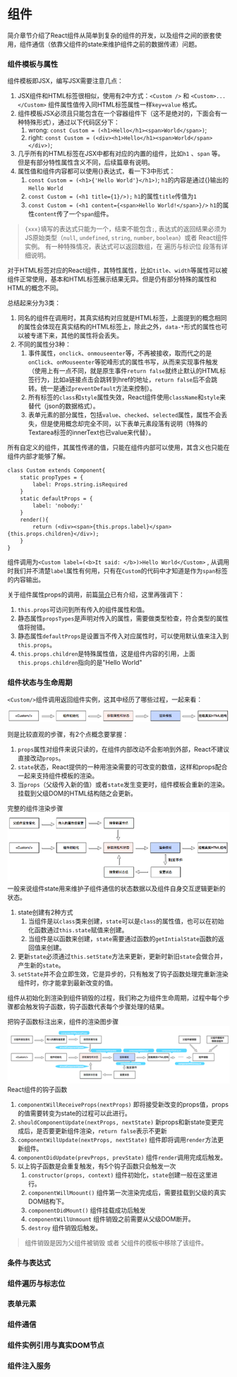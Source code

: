 # 组件

简介章节介绍了React组件从简单到复杂的组件的开发，以及组件之间的嵌套使用，组件通信（依靠父组件的state来维护组件之前的数据传递）问题。

### 组件模板与属性

组件模板即JSX，编写JSX需要注意几点：

1. JSX组件和HTML标签很相似，使用有2中方式：`<Custom />` 和 `<Custom>...</Custom>` 组件属性值传入同HTML标签属性一样`key=value` 格式。
2. 组件模板JSX必须且只能包含在一个容器组件下（这不是绝对的，下面会有一种特殊形式），通过以下代码区分下：
   1. wrong: `const Custom = (<h1>Hello</h1><span>World</span>)`;
   2. right: `const Custom = (<div><h1>Hello</h1><span>World</span></div>)`;
3. 几乎所有的HTML标签在JSX中都有对应的内置的组件，比如`h1` 、`span` 等。但是有部分特性属性含义不同，后续篇章有说明。
4. 属性值和组件内容都可以使用{}表达式，看一下3中形式：
   1. `const Custom = (<h1>{'Hello World'}</h1>)`; `h1`的内容是通过{}输出的`Hello World`
   2. `const Custom = (<h1 title={1}/>);` `h1`的属性`title`传值为`1`
   3. `const Custom = (<h1 content={<span>Hello World!</span>}/>` `h1`的属性`content`传了一个`span`组件。

> `{xxx}`填写的表达式只能为一个，结束不能包含`;`, 表达式的返回结果必须为JS原始类型（`null`, `undefined`, `string`, `number`, `boolean`）或者 React组件实例。
有一种特殊情况，表达式可以返回数组，在 遍历与标识位 段落有详细说明。

对于HTML标签对应的React组件，其特性属性，比如`title`、`width`等属性可以被组件正常使用，基本和HTML标签展示结果无异。但是仍有部分特殊的属性和HTML的概念不同。

总结起来分为3类：

1. 同名的组件在调用时，其真实结构对应就是HTML标签，上面提到的概念相同的属性会体现在真实结构的HTML标签上，除此之外，`data-*`形式的属性也可以被专递下来，其他的属性将会丢失。
2. 不同的属性分3种：
   1. 事件属性，`onclick`、`onmouseenter`等，不再被接收，取而代之的是`onClick`、`onMouseenter`等驼峰形式的属性书写，从而来实现事件触发（使用上有一点不同，就是原生事件`return false`就终止默认的HTML标签行为，比如a链接点击会跳转到href的地址，`return false`后不会跳转。统一是通过`preventDefault`方法来控制）。
   2. 所有标签的`class`和`style`属性失效，React组件使用`className`和`style`来替代（json的数据格式）。
   3. 表单元素的部分属性，包括`value`、`checked`、`selected`属性，属性不会丢失，但是使用概念却完全不同，以下表单元素段落有说明（特殊的Textarea标签的innerText也已value来代替）。

所有自定义的组件，其属性传递的值，只能在组件内部可以使用，其含义也只能在组件内部才能够了解。

```
class Custom extends Component{
    static propTypes = {
        label: Props.string.isRequired
    }
    static defaultProps = {
        label: 'nobody:'
    }
    render(){
        return (<div><span>{this.props.label}</span>{this.props.children}</div>);
    }
}
```

组件调用为`<Custom label=(<b>It said: </b>)>Hello World</Custom>` , 从调用时我们并不清楚`label`属性有何用，只有在`Custom`的代码中才知道是作为`span`标签的内容输出。

关于组件属性props的调用，前篇[简介](/简介.md)已有介绍，这里再强调下：

1. `this.props`可访问到所有传入的组件属性和值。
2. 静态属性`propsTypes`是声明对传入的属性，需要做类型检查，符合类型的属性值将抛错。
3. 静态属性`defaultProps`是设置当不传入对应属性时，可以使用默认值来注入到`this.props`。
4. `this.props.children`是特殊属性值，这是组件内容的引用，上面`this.props.children`指向的是"Hello World"

### 组件状态与生命周期

`<Custom/>`组件调用返回组件实例，这其中经历了哪些过程，一起来看：

![](/assets/component-1.png)

则是比较直观的步骤，有2个点概念要掌握：

1. `props`属性对组件来说只读的，在组件内部改动不会影响到外部，React不建议直接改动`props`。
2. `state`状态，React提供的一种用渲染需要的可改变的数值，这样和props配合一起来支持组件模板的渲染。
3. 当`props`（父级传入新的值）或者`state`发生变更时，组件模板会重新的渲染。挂载到父级DOM的HTML结构随之会更新。

完整的组件渲染步骤![](/assets/component-3.png)一般来说组件state用来维护子组件通信的状态数据以及组件自身交互逻辑更新的状态。

1. state创建有2种方式
   1. 当组件是以`class`类来创建，`state`可以是`class`的属性值，也可以在初始化函数通过`this.state`赋值来创建。
   2. 当组件是以函数来创建，`state`需要通过函数的`getIntialState`函数的返回值来创建。
2. 更新`state`必须通过`this.setState`方法来更新，更新时新旧`state`会做合并，产生新的`state`。
3. `setState`并不会立即生效，它是异步的，只有触发了钩子函数处理完重新渲染组件时，你才能拿到最新改变的值。

组件从初始化到渲染到组件销毁的过程，我们称之为组件生命周期，过程中每个步骤都会触发钩子函数，钩子函数代表每个步骤处理的结果。

把钩子函数标注出来，组件的渲染图步骤![](/assets/component-4.png)React组件的钩子函数

1. `componentWillReceiveProps(nextProps)` 即将接受新改变的props值，props的值需要转变为state的过程可以此进行。
2. `shouldComponentUpdate(nextProps, nextState)` 新props和新state变更完成后，是否要更新组件渲染，`return false`表示不更新
3. `componentWillUpdate(nextProps, nextState)` 组件即将调用`render`方法更新组件。
4. `componentDidUpdate(prevProps, prevState)` 组件`render`调用完成后触发。
5. 以上钩子函数是会重复触发，有5个钩子函数只会触发一次
   1. `constructor(props, context)` 组件初始化，`state`创建一般在这里进行。
   2. `componentWillMoount()` 组件第一次渲染完成后，需要挂载到父级的真实DOM结构下。
   3. `componentDidMount()` 组件挂载成功后触发
   4. `componentWillUnmount` 组件销毁之前需要从父级DOM断开。
   5. `destroy` 组件销毁后触发。
   
> 组件销毁是因为父组件被销毁 或者 父组件的模板中移除了该组件。

### 条件与表达式


### 组件遍历与标志位

### 表单元素

### 组件通信

### 组件实例引用与真实DOM节点

### 组件注入服务




